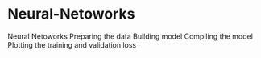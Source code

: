 # Neural-Netoworks
Neural Netoworks 
Preparing the data
Building model
Compiling the model
Plotting the training and validation loss
